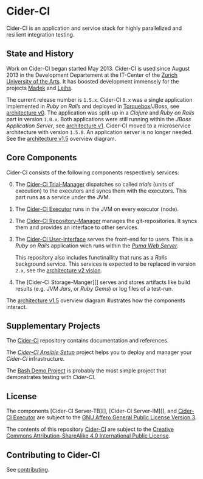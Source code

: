 Cider-CI
========

Cider-CI is an application and service stack for highly parallelized and
resilient integration testing. 

State and History
-----------------

Work on Cider-CI began started May 2013. Cider-CI is used since August 2013 in
the Development Departement at the IT-Center of the [Zurich University of the
Arts][]. It has boosted development immensely for the projects [Madek][] and
[Leihs][]. 

The current release number is `1.5.x`. Cider-CI `0.x` was a single
application implemented in *Ruby on Rails* and deployed in
[Torquebox][]/JBoss, see [architecture v0][]. The application was
split-up in a *Clojure* and *Ruby on Rails* part in version `1.0.x`.
Both applications were still running within the *JBoss Application
Server*, see [architecture v1][]. Cider-CI moved to a microservice
architecture with version `1.5.0`. An application server is no longer
needed. See the [architecture v1.5][] overview diagram.

Core Components
---------------


Cider-CI consists of the following components respectively services:


0.  The [Cider-CI Trial-Manager][] dispatches so called *trials* (units
    of execution) to the executors and syncs them with the executors.
    This part runs as a service under the JVM.

0.  The [Cider-CI Executor][] runs in the JVM on every executor (node).

0.  The [Cider-CI Repository-Manager][] manages the git-repositories. It
    syncs them and provides an interface to other services. 

0.  The [Cider-CI User-Interface][] serves the front-end for to users.
    This is a *Ruby on Rails* application wich runs within the *[Puma
    Web Server][]*. 
    
    This repository also includes functinallity that
    runs as a *Rails* background service. This services is expected to
    be replaced in version `2.x`, see the [architecture v2 vision][].

0.  The [Cider-CI Storage-Manger][] serves and stores artifacts like
    build results (e.g. _JVM Jars_, or _Ruby Gems_) or log files of
    a test-run. 

The [architecture v1.5][] overview diagram illustrates how the
components interact.


Supplementary Projects 
----------------------

The [Cider-CI][] repository contains documentation and references.

The *[Cider-CI Ansible Setup][]* project helps you to deploy and
manager your *Cider-CI* infrastructure. 

The [Bash Demo Project][] is probably the most simple project that demonstrates
testing with _Cider-CI_.



License
-------

The components [Cider-CI Server-TB][], [Cider-CI Server-IM][], and
[Cider-CI Executor][] are subject to the [GNU Affero General Public
License Version 3][].

The contents of this repository [Cider-CI][] are subject to the [Creative
Commons Attribution-ShareAlike 4.0 International Public License][].


Contributing to Cider-CI
------------------------

See [contributing](CONTRIBUTING.md). 




  [Bash Demo Project]: https://github.com/cider-ci/cider-ci_demo-project-bash
  [Cider-CI Ansible Setup]: https://github.com/cider-ci/cider-ci_ansible-setup
  [Cider-CI Executor]: https://github.com/cider-ci/cider-ci_executor
  [Cider-CI Trial-Manager]: https://github.com/cider-ci/cider-ci_trial-manager
  [Cider-Ci Storage-Manager]: https://github.com/cider-ci/cider-ci_storage-manager
  [Cider-Ci Repository-Manager]: https://github.com/cider-ci/cider-ci_repository-manager
  [Cider-Ci User-Interface]: https://github.com/cider-ci/cider-ci_user-interface
  [Cider-CI]: https://github.com/cider-ci/cider-ci
  [Creative Commons Attribution-ShareAlike 4.0 International Public License]: http://creativecommons.org/licenses/by-sa/4.0/legalcode
  [GNU Affero General Public License Version 3]: http://www.gnu.org/licenses/agpl-3.0.html
  [Immutant]: http://immutant.org/
  [Leihs]: https://github.com/zhdk/leihs
  [Madek]: https://github.com/zhdk/madek
  [Puma Web Server]: http://puma.io/
  [TorqueBox]: http://torquebox.org/
  [Zurich University of the Arts]: http://www.zhdk.ch/
  [architecture v0]: https://rawgithub.com/cider-ci/cider-ci/master/doc/architecture_v0.svg
  [architecture v1]: https://rawgithub.com/cider-ci/cider-ci/master/doc/architecture_v1.svg
  [architecture v1.5]: https://rawgithub.com/cider-ci/cider-ci/master/doc/architecture_v1.5.svg
  [architecture v2 vision]: https://rawgithub.com/cider-ci/cider-ci/master/doc/architecture_v2_vision.svg
